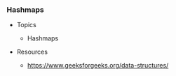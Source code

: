 ### Hashmaps

- Topics
    - Hashmaps

- Resources
	- https://www.geeksforgeeks.org/data-structures/
